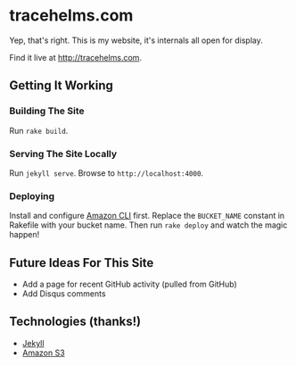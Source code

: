 # tracehelms.com
Yep, that's right. This is my website, it's internals all open for display.

Find it live at <http://tracehelms.com>.

## Getting It Working

### Building The Site
Run `rake build`.

### Serving The Site Locally
Run `jekyll serve`. Browse to `http://localhost:4000`.

### Deploying
Install and configure [Amazon CLI](http://aws.amazon.com/cli/) first.
Replace the `BUCKET_NAME` constant in Rakefile with your bucket name.
Then run `rake deploy` and watch the magic happen!

## Future Ideas For This Site
* Add a page for recent GitHub activity (pulled from GitHub)
* Add Disqus comments

## Technologies (thanks!)

* [Jekyll](http://jekyllrb.com)
* [Amazon S3](http://aws.amazon.com/s3/)
